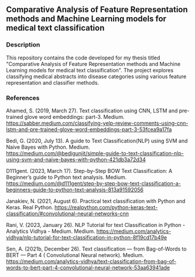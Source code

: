 ## Comparative Analysis of Feature Representation methods and Machine Learning models for medical text classification

### Description

This repository contains the code developed for my thesis titled "Comparative Analysis of Feature Representation methods and Machine Learning models for medical text classification". The project explores classifying medical abstracts into disease categories using various feature representation and classifier methods.

### References

Ahamed, S. (2019, March 27). Text classification using CNN, LSTM and pre-trained glove word embeddings: part-3. Medium. https://sabber.medium.com/classifying-yelp-review-comments-using-cnn-lstm-and-pre-trained-glove-word-embeddings-part-3-53fcea9a17fa

Bedi, G. (2020, July 13). A guide to Text Classification(NLP) using SVM and Naive Bayes with Python. Medium. https://medium.com/@bedigunjit/simple-guide-to-text-classification-nlp-using-svm-and-naive-bayes-with-python-421db3a72d34

D111gent. (2023, March 17). Step-by-Step BOW Text Classification: A Beginner’s guide to Python text analysis. Medium. https://medium.com/@d111gent/step-by-step-bow-text-classification-a-beginners-guide-to-python-text-analysis-813a91592056

Janakiev, N. (2021, August 6). Practical text classification with Python and Keras. Real Python. https://realpython.com/python-keras-text-classification/#convolutional-neural-networks-cnn

Rani, V. (2023, January 26). NLP Tutorial for text Classification in Python - Analytics Vidhya - Medium. Medium. https://medium.com/analytics-vidhya/nlp-tutorial-for-text-classification-in-python-8f19cd17b49e

Sen, A. (2021b, December 26). Text classification — from Bag-of-Words to BERT — Part 4 ( Convolutional Neural network). Medium. https://medium.com/analytics-vidhya/text-classification-from-bag-of-words-to-bert-part-4-convolutional-neural-network-53aa63941ade
